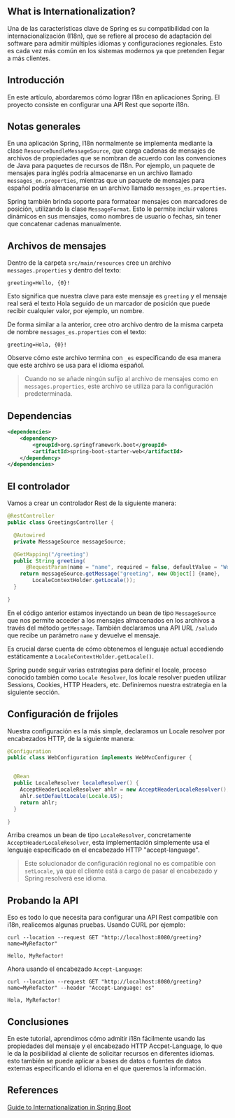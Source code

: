 ## What is Internationalization?
Una de las características clave de Spring es su compatibilidad con la internacionalización (I18n), que se refiere al proceso de adaptación del software para admitir múltiples idiomas y configuraciones regionales. Esto es cada vez más común en los sistemas modernos ya que pretenden llegar a más clientes.

## Introducción
En este artículo, abordaremos cómo lograr I18n en aplicaciones Spring. El proyecto consiste en configurar una API Rest que soporte i18n.

## Notas generales
En una aplicación Spring, I18n normalmente se implementa mediante la clase `ResourceBundleMessageSource`, que carga cadenas de mensajes de archivos de propiedades que se nombran de acuerdo con las convenciones de Java para paquetes de recursos de I18n. Por ejemplo, un paquete de mensajes para inglés podría almacenarse en un archivo llamado `messages_en.properties`, mientras que un paquete de mensajes para español podría almacenarse en un archivo llamado `messages_es.properties`.

Spring también brinda soporte para formatear mensajes con marcadores de posición, utilizando la clase `MessageFormat`. Esto le permite incluir valores dinámicos en sus mensajes, como nombres de usuario o fechas, sin tener que concatenar cadenas manualmente.

## Archivos de mensajes
Dentro de la carpeta `src/main/resources` cree un archivo `messages.properties` y dentro del texto:

````
greeting=Hello, {0}!
````

Esto significa que nuestra clave para este mensaje es `greeting` y el mensaje real será el texto Hola seguido de un marcador de posición que puede recibir cualquier valor, por ejemplo, un nombre.

De forma similar a la anterior, cree otro archivo dentro de la misma carpeta de nombre `messages_es.properties` con el texto:

````
greeting=Hola, {0}!
````

Observe cómo este archivo termina con `_es` especificando de esa manera que este archivo se usa para el idioma español.

> Cuando no se añade ningún sufijo al archivo de mensajes como en `messages.properties`, este archivo se utiliza para la configuración predeterminada.

## Dependencias
````xml
<dependencies>
    <dependency>
        <groupId>org.springframework.boot</groupId>
        <artifactId>spring-boot-starter-web</artifactId>
    </dependency>
</dependencies>
````

## El controlador
Vamos a crear un controlador Rest de la siguiente manera:

````java
@RestController
public class GreetingsController {

  @Autowired
  private MessageSource messageSource;

  @GetMapping("/greeting")
  public String greeting(
      @RequestParam(name = "name", required = false, defaultValue = "World") String name) {
    return messageSource.getMessage("greeting", new Object[] {name},
        LocaleContextHolder.getLocale());
  }

}
````

En el código anterior estamos inyectando un bean de tipo `MessageSource` que nos permite acceder a los mensajes almacenados en los archivos a través del método `getMessage`. También declaramos una API URL `/saludo` que recibe un parámetro `name` y devuelve el mensaje.

Es crucial darse cuenta de cómo obtenemos el lenguaje actual accediendo estáticamente a `LocaleContextHolder.getLocale()`. 

Spring puede seguir varias estrategias para definir el locale, proceso conocido también como `Locale Resolver`, los locale resolver pueden utilizar Sessions, Cookies, HTTP Headers, etc. Definiremos nuestra estrategia en la siguiente sección.

## Configuración de frijoles
Nuestra configuración es la más simple, declaramos un Locale resolver por encabezados HTTP, de la siguiente manera:

````java
@Configuration
public class WebConfiguration implements WebMvcConfigurer {


  @Bean
  public LocaleResolver localeResolver() {
    AcceptHeaderLocaleResolver ahlr = new AcceptHeaderLocaleResolver();
    ahlr.setDefaultLocale(Locale.US);
    return ahlr;
  }

}
````

Arriba creamos un bean de tipo `LocaleResolver`, concretamente `AcceptHeaderLocaleResolver`, esta implementación simplemente usa el lenguaje especificado en el encabezado HTTP "accept-language".

> Este solucionador de configuración regional no es compatible con `setLocale`, ya que el cliente está a cargo de pasar el encabezado y Spring resolverá ese idioma.

## Probando la API
Eso es todo lo que necesita para configurar una API Rest compatible con i18n, realicemos algunas pruebas. Usando CURL por ejemplo:

````
curl --location --request GET "http://localhost:8080/greeting?name=MyRefactor"

Hello, MyRefactor!
````

Ahora usando el encabezado `Accept-Language`:

````
curl --location --request GET "http://localhost:8080/greeting?name=MyRefactor" --header "Accept-Language: es"

Hola, MyRefactor!
````

## Conclusiones
En este tutorial, aprendimos cómo admitir i18n fácilmente usando las propiedades del mensaje y el encabezado HTTP Accpet-Language, lo que le da la posibilidad al cliente de solicitar recursos en diferentes idiomas. esto también se puede aplicar a bases de datos o fuentes de datos externas especificando el idioma en el que queremos la información.

## References
[Guide to Internationalization in Spring Boot](https://www.baeldung.com/spring-boot-internationalization)